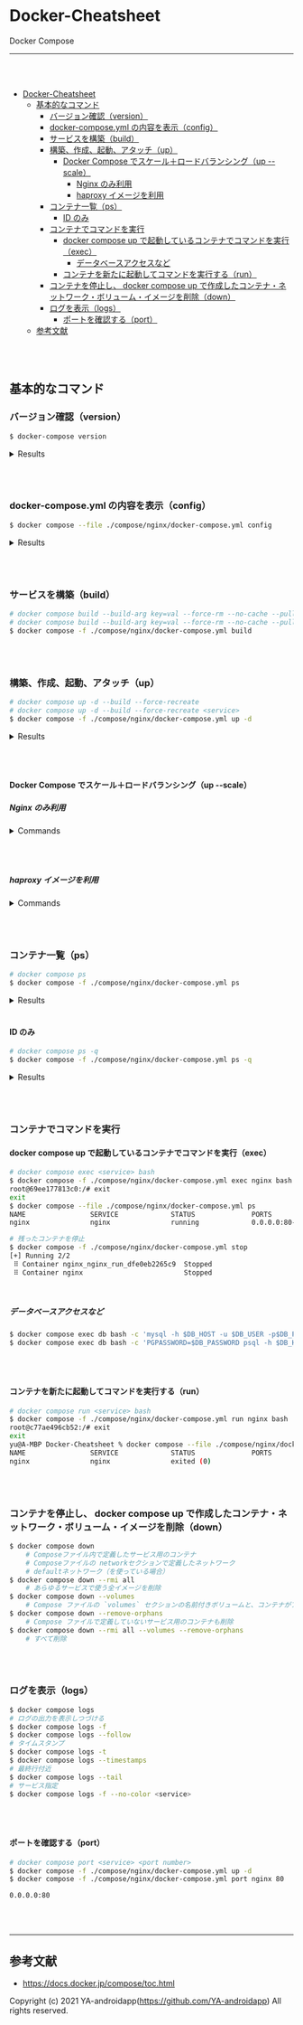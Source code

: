 <a id="markdown-docker-cheatsheet" name="docker-cheatsheet"></a>

# Docker-Cheatsheet

Docker Compose

---

<br><br>

<!-- TOC -->

- [Docker-Cheatsheet](#docker-cheatsheet)
  - [基本的なコマンド](#基本的なコマンド)
    - [バージョン確認（version）](#バージョン確認version)
    - [docker-compose.yml の内容を表示（config）](#docker-composeyml-の内容を表示config)
    - [サービスを構築（build）](#サービスを構築build)
    - [構築、作成、起動、アタッチ（up）](#構築作成起動アタッチup)
      - [Docker Compose でスケール＋ロードバランシング（up --scale）](#docker-compose-でスケール＋ロードバランシングup---scale)
        - [Nginx のみ利用](#nginx-のみ利用)
        - [haproxy イメージを利用](#haproxy-イメージを利用)
    - [コンテナ一覧（ps）](#コンテナ一覧ps)
      - [ID のみ](#id-のみ)
    - [コンテナでコマンドを実行](#コンテナでコマンドを実行)
      - [docker compose up で起動しているコンテナでコマンドを実行（exec）](#docker-compose-up-で起動しているコンテナでコマンドを実行exec)
        - [データベースアクセスなど](#データベースアクセスなど)
      - [コンテナを新たに起動してコマンドを実行する（run）](#コンテナを新たに起動してコマンドを実行するrun)
    - [コンテナを停止し、 docker compose up で作成したコンテナ・ネットワーク・ボリューム・イメージを削除（down）](#コンテナを停止し-docker-compose-up-で作成したコンテナ・ネットワーク・ボリューム・イメージを削除down)
    - [ログを表示（logs）](#ログを表示logs)
      - [ポートを確認する（port）](#ポートを確認するport)
  - [参考文献](#参考文献)

<!-- /TOC -->

<br><br>

<a id="markdown-基本的なコマンド" name="基本的なコマンド"></a>

## 基本的なコマンド

<a id="markdown-バージョン確認version" name="バージョン確認version"></a>

### バージョン確認（version）

```bash
$ docker-compose version
```

<details>
    <summary>Results</summary>

```bash
docker-compose version 1.29.2, build 5becea4c
docker-py version: 5.0.0
CPython version: 3.9.0
OpenSSL version: OpenSSL 1.1.1h  22 Sep 2020
```

</details>

<br><br>

<a id="markdown-docker-composeyml-の内容を表示config" name="docker-composeyml-の内容を表示config"></a>

### docker-compose.yml の内容を表示（config）

```bash
$ docker compose --file ./compose/nginx/docker-compose.yml config
```

<details>
    <summary>Results</summary>

```yaml
services:
  nginx:
    container_name: nginx
    image: nginx:latest
    networks:
      default: null
    ports:
      - mode: ingress
        target: 80
        published: 80
        protocol: tcp
    volumes:
      - type: bind
        source: /Users/yu/Documents/GitHub/Docker-Cheatsheet/compose/config/index.html
        target: /usr/share/nginx/html/index.html
        bind:
          create_host_path: true
networks:
  default:
    name: config_default
```

</details>

<br><br>

<a id="markdown-サービスを構築build" name="サービスを構築build"></a>

### サービスを構築（build）

```bash
# docker compose build --build-arg key=val --force-rm --no-cache --pull
# docker compose build --build-arg key=val --force-rm --no-cache --pull <service>
$ docker compose -f ./compose/nginx/docker-compose.yml build
```

<br><br>

<a id="markdown-構築作成起動アタッチup" name="構築作成起動アタッチup"></a>

### 構築、作成、起動、アタッチ（up）

```bash
# docker compose up -d --build --force-recreate
# docker compose up -d --build --force-recreate <service>
$ docker compose -f ./compose/nginx/docker-compose.yml up -d
```

<details>
    <summary>Results</summary>

```
[+] Running 7/7
 ⠿ nginx Pulled                                                                                    10.6s
   ⠿ b4d181a07f80 Pull complete                                                                     4.1s
   ⠿ 66b1c490df3f Pull complete                                                                     5.3s
   ⠿ d0f91ae9b44c Pull complete                                                                     5.3s
   ⠿ baf987068537 Pull complete                                                                     5.4s
   ⠿ 6bbc76cbebeb Pull complete                                                                     5.5s
   ⠿ 32b766478bc2 Pull complete                                                                     5.5s
[+] Running 2/2
 ⠿ Network nginx_default  Created                                                                   4.0s
 ⠿ Container nginx        Started                                                                   4.0s
```

</details>

<br><br>

<a id="markdown-docker-compose-でスケール＋ロードバランシングup---scale" name="docker-compose-でスケール＋ロードバランシングup---scale"></a>

#### Docker Compose でスケール＋ロードバランシング（up --scale）

<a id="markdown-nginx-のみ利用" name="nginx-のみ利用"></a>

##### Nginx のみ利用

<details>
    <summary>Commands</summary>

```yaml
# docker-compose.yml

version: "3"
services:
  web:
    image: nginx

  loadbalancer:
    image: nginx
    container_name: loadbalancer
    volumes:
      - ./nginx.conf:/etc/nginx/conf.d/nginx.conf
    ports:
      - 80:80
```

<br>

```
# nginx.conf

upstream loadbalancer {
    server nginx_web_1;
    server nginx_web_2;
}

server {
    listen      80;
    location / {
        proxy_pass http://loadbalancer;
    }
}
```

<br>

```bash
$ docker compose -f ./compose/scale/nginx/docker-compose.yml up --scale web=3

$ docker-compose -f ./compose/scale/nginx/docker-compose.yml logs -f web
```

</details>

<br><br>

<a id="markdown-haproxy-イメージを利用" name="haproxy-イメージを利用"></a>

##### haproxy イメージを利用

<details>
    <summary>Commands</summary>

```yaml
# docker-compose.yml

version: "3"

services:
  web:
    image: nginx:alpine

  loadbalancer:
    image: haproxy:alpine
    ports:
      - 80:80
    volumes:
      - ./haproxy.cfg:/usr/local/etc/haproxy/haproxy.cfg
    depends_on:
      - web
```

<br>

```
# haproxy.cfg

defaults
    timeout connect 5s
    timeout client 5s
    timeout server 30s

frontend web_proxy
    bind *:80
    use_backend web-server

backend web-server
    balance roundrobin

    server web1 loadbalancer_web_1:80 check inter 2s
    server web2 loadbalancer_web_2:80 check inter 2s
    server web3 loadbalancer_web_3:80 check inter 2s

    mode http
    option forwardfor
```

<br>

```bash
$ COMPOSE_PROJECT_NAME=loadbalancer docker compose -f ./compose/scale/haproxy/docker-compose.yml up --scale web=3
```

</details>

<br><br>

<a id="markdown-コンテナ一覧ps" name="コンテナ一覧ps"></a>

### コンテナ一覧（ps）

```bash
# docker compose ps
$ docker compose -f ./compose/nginx/docker-compose.yml ps
```

<details>
    <summary>Results</summary>

```
NAME                SERVICE             STATUS              PORTS
nginx               nginx               running             0.0.0.0:80->80/tcp, :::80->80/tcp
```

</details>

<br>

<a id="markdown-id-のみ" name="id-のみ"></a>

#### ID のみ

```bash
# docker compose ps -q
$ docker compose -f ./compose/nginx/docker-compose.yml ps -q
```

<details>
    <summary>Results</summary>

```
70070728c13efbdc6318b45d51aa2b7f145ccbee9711bd5530bfeb3e40c3243c
```

</details>

<br><br>

<a id="markdown-コンテナでコマンドを実行" name="コンテナでコマンドを実行"></a>

### コンテナでコマンドを実行

<a id="markdown-docker-compose-up-で起動しているコンテナでコマンドを実行exec" name="docker-compose-up-で起動しているコンテナでコマンドを実行exec"></a>

#### docker compose up で起動しているコンテナでコマンドを実行（exec）

```bash
# docker compose exec <service> bash
$ docker compose -f ./compose/nginx/docker-compose.yml exec nginx bash
root@69ee177813c0:/# exit
exit
$ docker compose --file ./compose/nginx/docker-compose.yml ps
NAME                SERVICE             STATUS              PORTS
nginx               nginx               running             0.0.0.0:80->80/tcp, :::80->80/tcp

# 残ったコンテナを停止
$ docker compose -f ./compose/nginx/docker-compose.yml stop
[+] Running 2/2
 ⠿ Container nginx_nginx_run_dfe0eb2265c9  Stopped                                                                                        0.0s
 ⠿ Container nginx                         Stopped                                                                                        1.2s
```

<br>

<a id="markdown-データベースアクセスなど" name="データベースアクセスなど"></a>

##### データベースアクセスなど

```bash
$ docker compose exec db bash -c 'mysql -h $DB_HOST -u $DB_USER -p$DB_PASSWORD $DB_DATABASE'
$ docker compose exec db bash -c 'PGPASSWORD=$DB_PASSWORD psql -h $DB_HOST -p 5432 -U $DB_USER'
```

<br><br>

<a id="markdown-コンテナを新たに起動してコマンドを実行するrun" name="コンテナを新たに起動してコマンドを実行するrun"></a>

#### コンテナを新たに起動してコマンドを実行する（run）

```bash
# docker compose run <service> bash
$ docker compose -f ./compose/nginx/docker-compose.yml run nginx bash
root@c77ae496cb52:/# exit
exit
yu@A-MBP Docker-Cheatsheet % docker compose --file ./compose/nginx/docker-compose.yml ps
NAME                SERVICE             STATUS              PORTS
nginx               nginx               exited (0)
```

<br><br>

<a id="markdown-コンテナを停止し-docker-compose-up-で作成したコンテナ・ネットワーク・ボリューム・イメージを削除down" name="コンテナを停止し-docker-compose-up-で作成したコンテナ・ネットワーク・ボリューム・イメージを削除down"></a>

### コンテナを停止し、 docker compose up で作成したコンテナ・ネットワーク・ボリューム・イメージを削除（down）

```bash
$ docker compose down
    # Composeファイル内で定義したサービス用のコンテナ
    # Composeファイルの networkセクションで定義したネットワーク
    # defaultネットワーク（を使っている場合）
$ docker compose down --rmi all
    # あらゆるサービスで使う全イメージを削除
$ docker compose down --volumes
    # Compose ファイルの `volumes` セクションの名前付きボリュームと、コンテナがアタッチしたアノニマス・ボリュームを削除
$ docker compose down --remove-orphans
    # Compose ファイルで定義していないサービス用のコンテナも削除
$ docker compose down --rmi all --volumes --remove-orphans
    # すべて削除
```

<br><br>

<a id="markdown-ログを表示logs" name="ログを表示logs"></a>

### ログを表示（logs）

```bash
$ docker compose logs
# ログの出力を表示しつづける
$ docker compose logs -f
$ docker compose logs --follow
# タイムスタンプ
$ docker compose logs -t
$ docker compose logs --timestamps
# 最終行付近
$ docker compose logs --tail
# サービス指定
$ docker compose logs -f --no-color <service>
```

<br><br>

<a id="markdown-ポートを確認するport" name="ポートを確認するport"></a>

#### ポートを確認する（port）

```bash
# docker compose port <service> <port number>
$ docker compose -f ./compose/nginx/docker-compose.yml up -d
$ docker compose -f ./compose/nginx/docker-compose.yml port nginx 80
```

```
0.0.0.0:80
```

<br><br>

---

<a id="markdown-参考文献" name="参考文献"></a>

## 参考文献

- https://docs.docker.jp/compose/toc.html

Copyright (c) 2021 YA-androidapp(https://github.com/YA-androidapp) All rights reserved.

